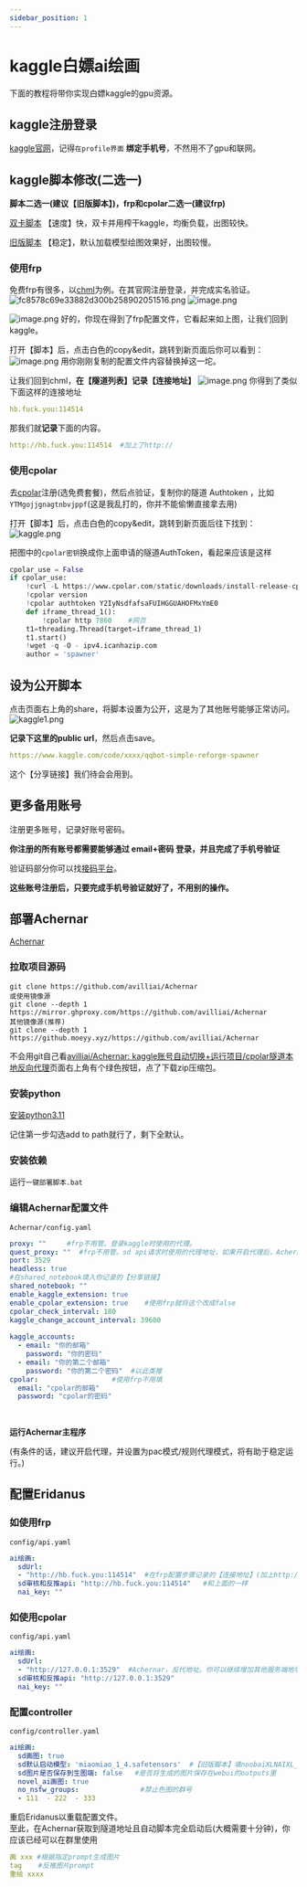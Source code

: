 ```yaml
---
sidebar_position: 1
---
```

# kaggle白嫖ai绘画
下面的教程将带你实现白嫖kaggle的gpu资源。
## kaggle注册登录
[kaggle官网](https://www.kaggle.com/code/spawnerqwq/qqbot-simple-reforge-spawner)，记得`在profile界面`  **绑定手机号**，不然用不了gpu和联网。
## kaggle脚本修改(二选一)
**脚本二选一(建议【旧版脚本】)，frp和cpolar二选一(建议frp)**

[双卡脚本](https://www.kaggle.com/code/spawnerqwq/qqbot-simple-reforge-spawner) 【速度】快，双卡并用榨干kaggle，均衡负载，出图较快。

[旧版脚本](https://www.kaggle.com/code/lzrea06/qqbot-simple-reforge-spawner-bfef6d) 【稳定】，默认加载模型绘图效果好，出图较慢。
### 使用frp
免费frp有很多，以[chml](https://panel.chmlfrp.cn/tunnelm/manage)为例。在其官网注册登录，并完成实名验证。
![fc8578c69e33882d300b258902051516.png](https://raw.githubusercontent.com/avilliai/imgBed/master/images/fc8578c69e33882d300b258902051516.png)
![image.png](https://raw.githubusercontent.com/avilliai/imgBed/master/images/20250126101517.png)

![image.png](https://raw.githubusercontent.com/avilliai/imgBed/master/images/20250126101914.png)
好的，你现在得到了frp配置文件，它看起来如上图，让我们回到kaggle。

打开【脚本】后，点击白色的copy&edit，跳转到新页面后你可以看到：  
![image.png](https://raw.githubusercontent.com/avilliai/imgBed/master/images/20250126102141.png)
用你刚刚复制的配置文件内容替换掉这一坨。

让我们回到chml，**在【隧道列表】记录【连接地址】**
![image.png](https://raw.githubusercontent.com/avilliai/imgBed/master/images/20250126102449.png)
你得到了类似下面这样的连接地址
```yaml
hb.fuck.you:114514 
```
那我们就**记录**下面的内容。
```yaml
http://hb.fuck.you:114514  #加上了http://
```
### 使用cpolar
去[cpolar](https://dashboard.cpolar.com/get-started)注册(选免费套餐)，然后点验证，复制你的隧道 Authtoken ，比如`YTMgojjgnagtnbvjppf`(这是我乱打的，你并不能偷懒直接拿去用)

打开【脚本】后，点击白色的copy&edit，跳转到新页面后往下找到：
![kaggle.png](https://raw.githubusercontent.com/avilliai/imgBed/master/images/kaggle.png)

把图中的`cpolar密钥`换成你上面申请的隧道AuthToken，看起来应该是这样
```python  
cpolar_use = False
if cpolar_use:
    !curl -L https://www.cpolar.com/static/downloads/install-release-cpolar.sh | sudo bash
    !cpolar version
    !cpolar authtoken Y2IyNsdfafsaFUIHGGUAHOFMxYmE0
    def iframe_thread_1():
        !cpolar http 7860    #网页
    t1=threading.Thread(target=iframe_thread_1)
    t1.start()
    !wget -q -O - ipv4.icanhazip.com
    author = 'spawner'
```  
## 设为公开脚本
点击页面右上角的share，将脚本设置为公开，这是为了其他账号能够正常访问。  
![kaggle1.png](https://raw.githubusercontent.com/avilliai/imgBed/master/images/kaggle1.png)

**记录下这里的public url**，然后点击save。
```yaml  
https://www.kaggle.com/code/xxxx/qqbot-simple-reforge-spawner  
```  
这个【分享链接】我们待会会用到。
## 更多备用账号
注册更多账号，记录好账号密码。

**你注册的所有账号都需要能够通过 email+密码 登录，并且完成了手机号验证**

验证码部分你可以找[接码平台](https://sms-activate.guru/en/email-activations)。

**这些账号注册后，只要完成手机号验证就好了，不用别的操作。**
## 部署Achernar
[Achernar](https://github.com/avilliai/Achernar)

### 拉取项目源码
```
git clone https://github.com/avilliai/Achernar
或使用镜像源  
git clone --depth 1 https://mirror.ghproxy.com/https://github.com/avilliai/Achernar
其他镜像源(推荐)  
git clone --depth 1 https://github.moeyy.xyz/https://github.com/avilliai/Achernar
```
不会用git自己看[avilliai/Achernar: kaggle账号自动切换+运行项目/cpolar隧道本地反向代理](https://github.com/avilliai/Achernar)页面右上角有个绿色按钮，点了下载zip压缩包。
### 安装python
[安装python3.11](https://mirrors.huaweicloud.com/python/3.11.0/python-3.11.0-amd64.exe)

记住第一步勾选add to path就行了，剩下全默认。
### 安装依赖
运行`一键部署脚本.bat`

### 编辑Achernar配置文件
`Achernar/config.yaml`
```yaml
proxy: ""     #frp不用管。登录kaggle时使用的代理。  
quest_proxy: ""  #frp不用管。sd api请求时使用的代理地址，如果开启代理后，Achernar反代不能正常工作请填写此项。你代理软件的http代理地址。取决于具体情况，clash一般http://127.0.0.1:7890  
port: 3529       
headless: true   
#在shared_notebook填入你记录的【分享链接】  
shared_notebook: ""  
enable_kaggle_extension: true  
enable_cpolar_extension: true    #使用frp就将这个改成false
cpolar_check_interval: 180  
kaggle_change_account_interval: 39600  
  
kaggle_accounts:  
  - email: "你的邮箱"  
    password: "你的密码"  
  - email: "你的第二个邮箱"  
    password: "你的第二个密码"  #以此类推  
cpolar:                  #使用frp不用填
  email: "cpolar的邮箱"  
  password: "cpolar的密码"  
  
  
```  
**运行Achernar主程序**

(有条件的话，建议开启代理，并设置为pac模式/规则代理模式，将有助于稳定运行。)
## 配置Eridanus
### 如使用frp
`config/api.yaml`
```yaml  
ai绘画:  
  sdUrl:    
  - "http://hb.fuck.you:114514"  #在frp配置步骤记录的【连接地址】(加上http://)
  sd审核和反推api: "http://hb.fuck.you:114514"   #和上面的一样
  nai_key: ""  
```  
### 如使用cpolar
`config/api.yaml`
```yaml  
ai绘画:  
  sdUrl:    
  - "http://127.0.0.1:3529"  #Achernar，反代地址。你可以继续增加其他服务端地址。  
  sd审核和反推api: "http://127.0.0.1:3529"  
  nai_key: ""  
```  
### 配置controller
`config/controller.yaml`
```yaml  
ai绘画:  
  sd画图: true  
  sd默认启动模型: 'miaomiao_1_4.safetensors'  #【旧版脚本】填noobaiXLNAIXL_vPred10Version.safetensors，【双卡脚本】填miaomiao_1_4.safetensors。  
  sd图片是否保存到生图端: false   #是否将生成的图片保存在webui的outputs里  
  novel_ai画图: true  
  no_nsfw_groups:               #禁止色图的群号  
  - 111  - 222  - 333  
```  
重启Eridanus以重载配置文件。   
至此，在Achernar获取到隧道地址且自动脚本完全启动后(大概需要十分钟)，你应该已经可以在群里使用
```yaml  
画 xxx #根据指定prompt生成图片  
tag    #反推图片prompt  
重绘 xxxx
```